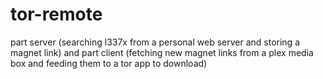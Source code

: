 # tor-remote
part server (searching l337x from a personal web server and storing a magnet link) and part client (fetching new magnet links from a plex media box and feeding them to a tor app to download)
